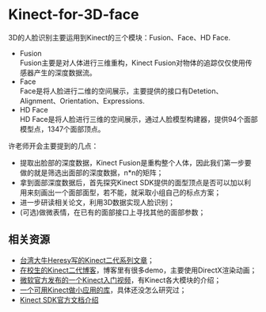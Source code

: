 # Kinect-for-3D-face
3D的人脸识别主要运用到Kinect的三个模块：Fusion、Face、HD Face.<br>
* Fusion<br>
  Fusion主要是对人体进行三维重构，Kinect Fusion对物体的追踪仅仅使用传感器产生的深度数据流。
* Face<br>
  Face是将人脸进行二维的空间展示，主要提供的接口有Detetion、Alignment、Orientation、Expressions.
* HD Face<br>
  HD Face是将人脸进行三维的空间展示，通过人脸模型构建器，提供94个面部模型点，1347个面部顶点。

许老师开会主要提到的几点：
* 提取出脸部的深度数据，Kinect Fusion是重构整个人体，因此我们第一步要做的就是筛选出面部的深度数据，n*n的矩阵；
* 拿到面部深度数据后，首先探究Kinect SDK提供的面型顶点是否可以加以利用来刻画出一个面部面型，若不能，就采取小组自己的标点方案；
* 进一步研读相关论文，利用3D数据实现人脸识别；
* (可选)做微表情，在已有的面部接口上寻找其他的面部参数；

## 相关资源
  * [台湾大牛Heresy写的Kinect二代系列文章](https://kheresy.wordpress.com/kinect-for-windows-v2-cpp-index/ )；
  * [在校生的Kinect二代博客](http://blog.csdn.net/dustpg/article/category/2408183)，博客里有很多demo，主要使用DirectX渲染动画；
  * [微软官方发布的一个Kinect入门视频](https://www.microsoftvirtualacademy.com/zh-cn/training-courses/-kinect-for-windows-v2--8743?l=15BQDzV1_4504984382)，有Kinect各大模块的介绍；
  * [一个可用Kinect做小应用的库](http://pterneas.com/)，具体还没怎么研究过；
  * [Kinect SDK官方文档介绍](https://msdn.microsoft.com/en-us/library/dn782037.aspx)
